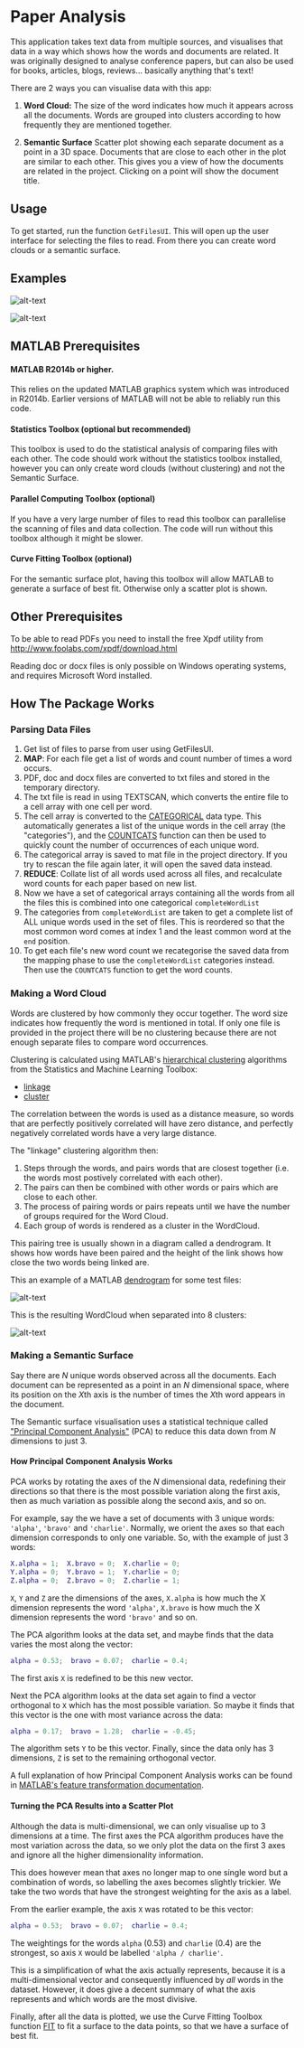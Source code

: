 Paper Analysis
=============

This application takes text data from multiple sources, and visualises that data in a way which shows how the words and documents are related.
It was originally designed to analyse conference papers, but can also be used for books, articles, blogs, reviews... basically anything that's text!

There are 2 ways you can visualise data with this app:

1. **Word Cloud:** 
The size of the word indicates how much it appears across all the documents. 
Words are grouped into clusters according to how frequently they are mentioned together.

2. **Semantic Surface**
Scatter plot showing each separate document as a point in a 3D space. 
Documents that are close to each other in the plot are similar to each other.
This gives you a view of how the documents are related in the project. Clicking on a point will show the document title.


Usage
-----

To get started, run the function `GetFilesUI`. This will open up the user interface
for selecting the files to read. From there you can create word clouds or a semantic surface.


Examples
--------

![alt-text](https://raw.githubusercontent.com/drjs/paperanalysis/master/images/hpl_example.png "sample word cloud using one source")

![alt-text](https://raw.githubusercontent.com/drjs/paperanalysis/master/images/SEFI_Surface.png "sample Semantic Surface")


MATLAB Prerequisites
---------------------

#### MATLAB R2014b or higher.
This relies on the updated MATLAB graphics system which was introduced in R2014b.
Earlier versions of MATLAB will not be able to reliably run this code.

#### Statistics Toolbox (optional but recommended)
This toolbox is used to do the statistical analysis of comparing files with each other.
The code should work without the statistics toolbox installed, however you 
can only create word clouds (without clustering) and not the Semantic Surface.

#### Parallel Computing Toolbox (optional)
If you have a very large number of files to read this toolbox can parallelise
the scanning of files and data collection. The code will run without this toolbox
although it might be slower.

#### Curve Fitting Toolbox (optional)
For the semantic surface plot, having this toolbox will allow MATLAB to generate
a surface of best fit. Otherwise only a scatter plot is shown.


Other Prerequisites
-------------------
To be able to read PDFs you need to install the free Xpdf utility from http://www.foolabs.com/xpdf/download.html

Reading doc or docx files is only possible on Windows operating systems, and requires Microsoft Word installed.




How The Package Works
----------------------

### Parsing Data Files

1. Get list of files to parse from user using GetFilesUI.
2. **MAP**: For each file get a list of words and count number of times a word occurs.
  1. PDF, doc and docx files are converted to txt files and stored in the temporary directory.
  2. The txt file is read in using TEXTSCAN, which converts the entire file to a cell array with one cell per word.
  3. The cell array is converted to the [CATEGORICAL](http://uk.mathworks.com/help/matlab/ref/categorical.html) data type. This automatically generates a list of the unique words in the cell array (the "categories"), and the [COUNTCATS](http://uk.mathworks.com/help/matlab/ref/countcats.html) function can then be used to quickly count the number of occurrences of each unique word.
  4. The categorical array is saved to mat file in the project directory. If you try to rescan the file again later, it will open the saved data instead.
3. **REDUCE**: Collate list of all words used across all files, and recalculate word counts for each paper based on new list.
  1. Now we have a set of categorical arrays containing all the words from all the files this is combined into one categorical `completeWordList`
  2. The categories from `completeWordList` are taken to get a complete list of ALL unique words used in the set of files. This is reordered so that the most common word comes at index 1 and the least common word at the `end` position.
  3. To  get each file's new word count we recategorise the saved data from the mapping phase to use the `completeWordList` categories instead. Then use the `COUNTCATS` function to get the word counts.

### Making a Word Cloud

Words are clustered by how commonly they occur together. The word size indicates how frequently the word is mentioned in total.
If only one file is provided in the project there will be no clustering because there are not enough separate files to compare word occurrences.

Clustering is calculated using MATLAB's [hierarchical clustering](http://www.mathworks.com/help/stats/hierarchical-clustering.html) algorithms from the Statistics and Machine Learning Toolbox:
* [linkage](http://www.mathworks.com/help/stats/linkage.html)
* [cluster](http://www.mathworks.com/help/stats/cluster.html)

The correlation between the words is used as a distance measure, so words that are perfectly positively correlated will have zero distance, and perfectly negatively correlated words have a very large distance.

The "linkage" clustering algorithm then:
1. Steps through the words, and pairs words that are closest together (i.e. the words most postively correlated with each other).
2. The pairs can then be combined with other words or pairs which are close to each other.
3. The process of pairing words or pairs repeats until we have the number of groups required for the Word Cloud.
4. Each group of words is rendered as a cluster in the WordCloud.

This pairing tree is usually shown in a diagram called a dendrogram. It shows how words have been paired and the height of the link shows how close the two words being linked are.
    
This an example of a MATLAB [dendrogram](http://www.mathworks.com/help/stats/dendrogram.html) for some test files:

![alt-text](https://raw.githubusercontent.com/drjs/paperanalysis/master/images/SEFI_dendrogram.png "sample dendrogram")

This is the resulting WordCloud when separated into 8 clusters:

![alt-text](https://raw.githubusercontent.com/drjs/paperanalysis/master/images/SEFI_WordCloud.png "sample Word Cloud")



### Making a Semantic Surface

Say there are *N* unique words observed across all the documents. 
Each document can be represented as a point in an *N* dimensional space, where its position on the
*X*th axis is the number of times the *X*th word appears in the document.

The Semantic surface visualisation uses a statistical technique called ["Principal Component Analysis"](http://www.mathworks.com/help/stats/pca.html)
(PCA) to reduce this data down from *N* dimensions to just 3.

#### How Principal Component Analysis Works

PCA works by rotating the axes of the *N* dimensional data, redefining their 
directions so that there is the most possible variation along the first axis,
then as much variation as possible along the second axis, and so on.


For example, say the we have a set of documents with 3 unique words: `'alpha'`, `'bravo'` and `'charlie'`.
Normally, we orient the axes so that each dimension corresponds to only one variable.
So, with the example of just 3 words:

```matlab
X.alpha = 1;  X.bravo = 0;  X.charlie = 0;
Y.alpha = 0;  Y.bravo = 1;  Y.charlie = 0;
Z.alpha = 0;  Z.bravo = 0;  Z.charlie = 1;
```

`X`, `Y` and `Z` are the dimensions of the axes, 
`X.alpha` is how much the X dimension represents the word `'alpha'`,
`X.bravo` is how much the X dimension represents the word `'bravo'` and so on.

The PCA algorithm looks at the data set, and maybe finds that the data varies the most along the vector:
```matlab
alpha = 0.53;  bravo = 0.07;  charlie = 0.4;
````
The first axis `X` is redefined to be this new vector.

Next the PCA algorithm looks at the data set again to find a vector orthogonal to `X` 
which has the most possible variation. So maybe it finds that this vector 
 is the one with most variance across the data:
```matlab
alpha = 0.17;  bravo = 1.28;  charlie = -0.45;
````
The algorithm sets `Y` to be this vector. Finally, since the data only has 3 dimensions, `Z` 
is set to the remaining orthogonal vector.

A full explanation of how Principal Component Analysis works can be found in 
[MATLAB's feature transformation documentation](http://www.mathworks.com/help/stats/feature-transformation.html#f75476).

#### Turning the PCA Results into a Scatter Plot

Although the data is multi-dimensional, we can only visualise up to 3 dimensions at a time.
The first axes the PCA algorithm produces have the most variation across the data, so
we only plot the data on the first 3 axes and ignore all the higher dimensionality information.

This does however mean that axes no longer map to one single word but a 
combination of words, so labelling the axes becomes slightly trickier.
We take the two words that have the strongest weighting for the axis as a label.

From the earlier example, the axis `X` was rotated to be this vector:
```matlab
alpha = 0.53;  bravo = 0.07;  charlie = 0.4;
````
The weightings for the words `alpha` (0.53) and `charlie` (0.4) are the strongest,
so axis `X` would be labelled `'alpha / charlie'`.

This is a simplification of what the axis actually represents, because it is 
a multi-dimensional vector and consequently influenced by *all* words in the dataset.
However, it does give a decent summary of what the axis represents and which words
are the most divisive.

Finally, after all the data is plotted, we use the Curve Fitting Toolbox function [FIT](http://uk.mathworks.com/help/curvefit/fit.html)
to fit a surface to the data points, so that we have a surface of best fit.



